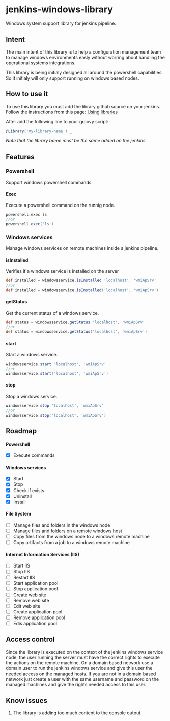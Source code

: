 # jenkins-windows-library
Windows system support library for jenkins pipeline.

## Intent
The main intent of this library is to help a configuration management team to manage windows environments easly without worring about handling the operational systems integrations.

This library is being initialy designed all around the powershell capabilities. So it initialy will only support running on windows based nodes.

## How to use it
To use this library you must add the library github source on your jenkins. Follow the instructions from this page: [Using libraries](https://jenkins.io/doc/book/pipeline/shared-libraries/#using-libraries)

After add the following line to your groovy script:
```groovy
@Library('my-library-name') _
```
*Note that the library bame must be the same added on the jenkins.*



## Features
### Powershell
Support windows powershell commands.

#### Exec
Execute a powershell command on the runnig node.
```groovy
powershell.exec ls
//or
powershell.exec('ls')
```

### Windows services
Manage windows services on remote machines inside a jenkins pipeline.

#### isInstalled
Verifies if a windows service is installed on the server
```groovy
def installed = windowsservice.isInstalled 'localhost', 'wmiApSrv'
//or
def installed = windowsservice.isInstalled('localhost', 'wmiApSrv')
```

#### getStatus
Get the current status of a windows service.
```groovy
def status = windowsservice.getStatus 'localhost', 'wmiApSrv'
//or
def status = windowsservice.getStatus('localhost', 'wmiApSrv')
```

#### start
Start a windows service.
```groovy
windowsservice.start 'localhost', 'wmiApSrv'
//or
windowsservice.start('localhost', 'wmiApSrv')
```

#### stop
Stop a windows service.
```groovy
windowsservice.stop 'localhost', 'wmiApSrv'
//or
windowsservice.stop('localhost', 'wmiApSrv')
```
## Roadmap
#### Powershell
- [x] Execute commands
#### Windows services
- [x] Start
- [x] Stop
- [x] Check if exists
- [x] Uninstall
- [x] Install
#### File System
- [ ] Manage files and folders in the windows node
- [ ] Manage files and folders on a remote windows host
- [ ] Copy files from the windows node to a windows remote machine
- [ ] Copy artifacts from a job to a windows remote machine
#### Internet Information Services (IIS)
- [ ] Start IIS
- [ ] Stop IIS
- [ ] Restart IIS
- [ ] Start application pool
- [ ] Stop application pool
- [ ] Create web site
- [ ] Remove web site
- [ ] Edit web site
- [ ] Create application pool
- [ ] Remove application pool
- [ ] Edis application pool

## Access control
Since the library is executed on the context of the jenkins windows service node, the user running the server must have the correct rights to execute the actions on the remote machine. On a domain based network use a domain user to run the jenkins windows service and give this user the needed access on the managed hosts. If you are not in a domain based network just create a user with the same username and password on the managed machines and give the rights needed access to this user.

## Know issues
1. The library is adding too much content to the console output.